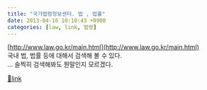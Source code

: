 ```yaml
---
title: "국가법령정보센터. 법 , 법률"
date: 2013-04-16 10:10:43 +0900
categories: [law, link, 법령]
---
```


[http://www.law.go.kr/main.html](http://www.law.go.kr/main.html)  
국내 법, 법률 등에 대해서 검색해 볼 수 있다.  
... 솔찍히 검색해봐도 뭔말인지 모르겠다.


[🔗link](http://www.mins01.com/mh/tech/read/823)
